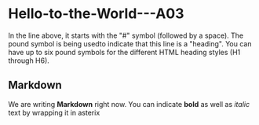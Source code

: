 # Hello-to-the-World---A03

In the line above, it starts with the "#" symbol (followed by a space). The pound symbol is being usedto indicate that this line is a "heading". You  can have up to six pound symbols for the different HTML heading styles (H1 through H6).

## Markdown

We are writing **Markdown** right now. You can indicate **bold** as well as *italic* text by wrapping it in asterix

